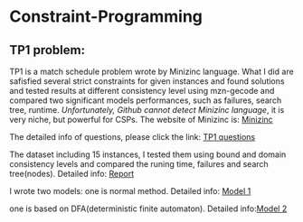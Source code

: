 # Constraint-Programming
## TP1 problem:
TP1 is a match schedule problem wrote by Minizinc language. What I did are safisfied several strict constraints for given instances and found solutions and tested results at different consistency level using mzn-gecode and compared two significant models performances, such as failures, search tree, runtime. *Unfortunately, Github cannot detect Minizinc language*, it is very niche, but powerful for CSPs. The website of Minizinc is: [Minizinc](http://www.minizinc.org/)

The detailed info of questions, please click the link: [TP1 questions](https://github.com/jinglingxing/Constraint-Programming/blob/master/TP1_Minizinc/tp1.pdf)

The dataset including 15 instances, I tested them using bound and domain consistency levels and compared the runing time, failures and search tree(nodes). Detailed info: [Report](https://github.com/jinglingxing/Constraint-Programming/blob/master/TP1_Minizinc/constraint-programming-tp1.pdf)

I wrote two models: one is normal method. Detailed info: [Model 1](https://github.com/jinglingxing/Constraint-Programming/blob/master/TP1_Minizinc/TP1_INF6101_1.mzn)

one is based on DFA(deterministic finite automaton). Detailed info:[Model 2](https://github.com/jinglingxing/Constraint-Programming/blob/master/TP1_Minizinc/TP1_INF6101_2.mzn)
